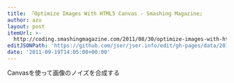 ```yaml
---
title: 『Optimize Images With HTML5 Canvas - Smashing Magazine』
author: azu
layout: post
itemUrl: >-
  http://coding.smashingmagazine.com/2011/08/30/optimize-images-with-html5-canvas/
editJSONPath: 'https://github.com/jser/jser.info/edit/gh-pages/data/2011/09/index.json'
date: '2011-09-19T14:05:00+00:00'
---
```

Canvasを使って画像のノイズを合成する
